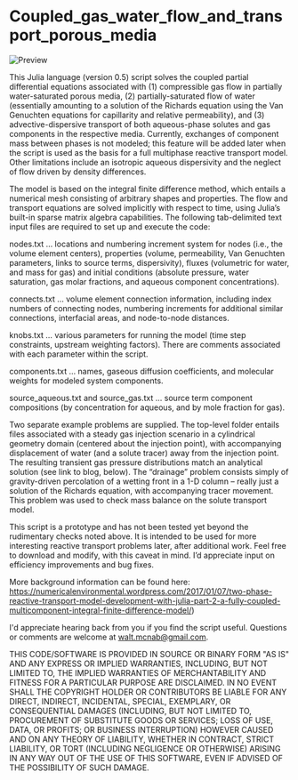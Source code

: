 # Coupled_gas_water_flow_and_transport_porous_media

![Preview](https://numericalenvironmental.files.wordpress.com/2017/01/summary-model-equations.jpg?w=816)

This Julia language (version 0.5) script solves the coupled partial differential equations associated with (1) compressible gas flow in partially water-saturated porous media, (2) partially-saturated flow of water (essentially amounting to a solution of the Richards equation using the Van Genuchten equations for capillarity and relative permeability), and (3) advective-dispersive transport of both aqueous-phase solutes and gas components in the respective media. Currently, exchanges of component mass between phases is not modeled; this feature will be added later when the script is used as the basis for a full multiphase reactive transport model. Other limitations include an isotropic aqueous dispersivity and the neglect of flow driven by density differences.

The model is based on the integral finite difference method, which entails a numerical mesh consisting of arbitrary shapes and properties. The flow and transport equations are solved implicitly with respect to time, using Julia’s built-in sparse matrix algebra capabilities. The following tab-delimited text input files are required to set up and execute the code:

nodes.txt … locations and numbering increment system for nodes (i.e., the volume element centers), properties (volume, permeability, Van Genuchten parameters, links to source terms, dispersivity), fluxes (volumetric for water, and mass for gas) and initial conditions (absolute pressure, water saturation, gas molar fractions, and aqueous component concentrations).

connects.txt … volume element connection information, including index numbers of connecting nodes, numbering increments for additional similar connections, interfacial areas, and node-to-node distances.

knobs.txt … various parameters for running the model (time step constraints, upstream weighting factors). There are comments associated with each parameter within the script.

components.txt … names, gaseous diffusion coefficients, and molecular weights for modeled system components.

source_aqueous.txt and source_gas.txt … source term component compositions (by concentration for aqueous, and by mole fraction for gas).

Two separate example problems are supplied. The top-level folder entails files associated with a steady gas injection scenario in a cylindrical geometry domain (centered about the injection point), with accompanying displacement of water (and a solute tracer) away from the injection point. The resulting transient gas pressure distributions match an analytical solution (see link to blog, below). The “drainage” problem consists simply of gravity-driven percolation of a wetting front in a 1-D column – really just a solution of the Richards equation, with accompanying tracer movement. This problem was used to check mass balance on the solute transport model.

This script is a prototype and has not been tested yet beyond the rudimentary checks noted above. It is intended to be used for more interesting reactive transport problems later, after additional work. Feel free to download and modify, with this caveat in mind. I’d appreciate input on efficiency improvements and bug fixes.

More background information can be found here: https://numericalenvironmental.wordpress.com/2017/01/07/two-phase-reactive-transport-model-development-with-julia-part-2-a-fully-coupled-multicomponent-integral-finite-difference-model/)

I'd appreciate hearing back from you if you find the script useful. Questions or comments are welcome at walt.mcnab@gmail.com.

THIS CODE/SOFTWARE IS PROVIDED IN SOURCE OR BINARY FORM "AS IS" AND ANY EXPRESS OR IMPLIED WARRANTIES, INCLUDING, BUT NOT LIMITED TO, THE IMPLIED WARRANTIES OF MERCHANTABILITY AND FITNESS FOR A PARTICULAR PURPOSE ARE DISCLAIMED. IN NO EVENT SHALL THE COPYRIGHT HOLDER OR CONTRIBUTORS BE LIABLE FOR ANY DIRECT, INDIRECT, INCIDENTAL, SPECIAL, EXEMPLARY, OR CONSEQUENTIAL DAMAGES (INCLUDING, BUT NOT LIMITED TO, PROCUREMENT OF SUBSTITUTE GOODS OR SERVICES; LOSS OF USE, DATA, OR PROFITS; OR BUSINESS INTERRUPTION) HOWEVER CAUSED AND ON ANY THEORY OF LIABILITY, WHETHER IN CONTRACT, STRICT LIABILITY, OR TORT (INCLUDING NEGLIGENCE OR OTHERWISE) ARISING IN ANY WAY OUT OF THE USE OF THIS SOFTWARE, EVEN IF ADVISED OF THE POSSIBILITY OF SUCH DAMAGE.
